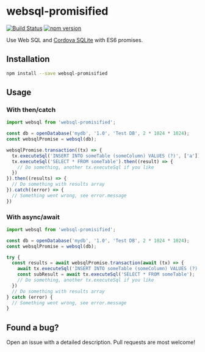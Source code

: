 # websql-promisified

[![Build Status](https://travis-ci.org/oskarer/skype-js.svg?branch=master)](https://travis-ci.org/oskarer/skype-js)
[![npm version](https://badge.fury.io/js/websql-promisified.svg)](https://badge.fury.io/js/websql-promisified)

Use Web SQL and
[Cordova SQLite](https://github.com/litehelpers/Cordova-sqlite-storage) with
ES6 promises.

## Installation
```bash
npm install --save websql-promisified
```

## Usage
### With then/catch

```javascript
import websql from 'websql-promisified';

const db = openDatabase('mydb', '1.0', 'Test DB', 2 * 1024 * 1024);
const websqlPromise = websql(db);

websqlPromise.transaction((tx) => {
  tx.executeSql('INSERT INTO someTable (someColumn) VALUES (?)', ['a']);
  tx.executeSql('SELECT * FROM someTable').then((result) => {
    // Do something, another tx.executeSql if you like
  })
}).then((results) => {
  // Do something with results array
}).catch((error) => {
  // Something went wrong, see error.message
})
```

### With async/await

```javascript
import websql from 'websql-promisified';

const db = openDatabase('mydb', '1.0', 'Test DB', 2 * 1024 * 1024);
const websqlPromise = websql(db);

try {
  const results = await websqlPromise.transaction(await (tx) => {
    await tx.executeSql('INSERT INTO someTable (someColumn) VALUES (?)', ['a']);
    const subResult = await tx.executeSql('SELECT * FROM someTable');
    // Do something, another tx.executeSql if you like
  })
  // Do something with results array
} catch (error) {
  // Something went wrong, see error.message
}
```

## Found a bug?
Open an issue with a detailed description. Pull requests are most welcome!
